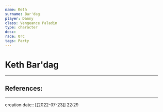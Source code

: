 ```yaml
---
name: Keth
surname: Bar'dag
player: Danny
class: Vengeance Paladin
type: character
desc: 
race: Orc
tags: Party
---
```


# Keth Bar'dag
___ 
## References:
--- 
creation date:: [[2022-07-23]] 22:29
